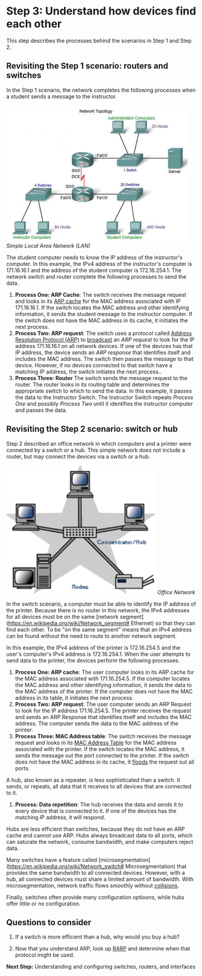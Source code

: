 # Step 3: Understand how devices find each other

This step describes the processes behind the scenarios in Step 1 and Step 2.

## Revisiting the Step 1 scenario: routers and switches

In the Step 1 scenario, the network completes the following processes when a student sends a message to the instructor.

![](assets/images/the-network.png)
*Simple Local Area Network (LAN)*

The student computer needs to know the IP address of the instructor's computer. In this example, the IPv4 address of the instructor's computer is 171.16.16.1 and the address of the student computer is 172.16.254.1. The network switch and router complete the following processes to send the data.

1. **Process One: ARP Cache**: The switch receives the message request and looks in its [ARP cache](http://networkengineering.stackexchange.com/questions/5023/what-is-the-main-purposes-of-arp-cache-in-the-switch) for the MAC address associated with IP 171.16.16.1. If the switch locates the MAC address and other identifying information, it sends the student message to the instructor computer. If the switch does not have the MAC address in its cache, it initiates the next process.
2. **Process Two: ARP request**: The switch uses a protocol called [Address Resolution Protocol (ARP)](https://en.wikipedia.org/wiki/Address_Resolution_Protocol) to [broadcast](https://en.wikipedia.org/wiki/Broadcasting_%28networking%29) an *ARP request* to look for the IP address 171.16.16.1 on all network devices. If one of the devices has that IP address, the device sends an *ARP response* that identifies itself and includes the MAC address. The switch then passes the message to that device. However, if no devices connected to that switch have a matching IP address, the switch initiates the next process..
3. **Process Three: Router** The switch sends the message request to the router. The router looks in its routing table and determines the appropriate switch to which to send the data. In this example, it passes the data to the Instructor Switch. The Instructor Switch repeats *Process One* and possibly *Process Two* until it identifies the instructor computer and passes the data.

## Revisiting the Step 2 scenario: switch or hub

Step 2 described an office network in which computers and a printer were connected by a switch or a hub. This simple network does not include a router, but may connect the devices via a switch or a hub.

![](assets/images/office-network.png)
*Office Network*

In the switch scenario, a computer must be able to identify the IP address of the printer. Because there is no router in this network, the IPv4 addresses for all devices must be on the same [network segment](https://en.wikipedia.org/wiki/Network_segment# Ethernet) so that they can find each other.  To be "on the same segment" means that an IPv4 address can be found without the need to route to another network segment.

In this example, the IPv4 address of the printer is 172.16.254.5 and the user's computer's IPv4 address is 172.16.254.1. When the user attempts to send data to the printer, the devices perform the following processes.

1. **Process One: ARP cache**: The user computer looks in its ARP cache for the MAC address associated with 171.16.254.5. If the computer locates the MAC address and other identifying information, it sends the data to the MAC address of the printer. If the computer does not have the MAC address in its table, it initiates the next process.
1. **Process Two: ARP request**: The user computer sends an ARP Request to look for the IP address 171.16.254.5. The printer receives the request and sends an ARP Response that identifies itself and includes the MAC address. The computer sends the data to the MAC address of the printer.
1. **Process Three: MAC Address table**: The switch receives the message request and looks in its [MAC Address Table](https://en.wikipedia.org/wiki/Forwarding_information_base) for the MAC address associated with the printer. If the switch locates the MAC address, it sends the message out the port connected to the printer. If the switch does not have the MAC address in its cache, it [floods](https://en.wikipedia.org/wiki/Unicast_flood) the request out all ports. 

A hub, also known as a repeater, is less sophisticated than a switch. It sends, or repeats, all data that it receives to all devices that are connected to it.

1. **Process: Data repetition**: The hub receives the data and sends it to every device that is connected to it. If one of the devices has the matching IP address, it will respond.

Hubs are less efficient than switches, because they do not have an ARP cache and cannot use ARP. Hubs always broadcast data to all ports, which can saturate the network, consume bandwidth, and make computers reject data.

Many switches have a feature called [microsegmentation](https://en.wikipedia.org/wiki/Network_switch# Microsegmentation) that provides the same bandwidth to all connected devices. However, with a hub, all connected devices must share a limited amount of bandwidth. With microsegmentation, network traffic flows smoothly without [collisions](http://searchnetworking.techtarget.com/definition/collision).

Finally, switches often provide many configuration optioons, while hubs offer little or no configuration.

## Questions to consider

1. If a switch is more efficient than a hub, why would you buy a hub?

2. Now that you understand ARP, look up [RARP](http://searchnetworking.techtarget.com/definition/Reverse-Address-Resolution-Protocol) and determine when that protocol might be used.

**Next Step:**  Understanding and configuring switches, routers, and interfaces
